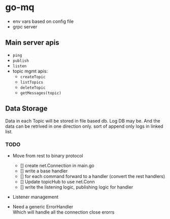 # go-mq

- env vars based on config file
- grpc server

## Main server apis

- `ping`
- `publish`
- `listen`
- topic mgmt apis:
  - `createTopic`
  - `listTopics`
  - `deleteTopic`
  - `getMessages(topic)`

## Data Storage

Data in each Topic will be stored in file based db. Log DB may be.
And the data can be retrived in one direction only. sort of append only logs in linked list.

### TODO

- Move from rest to binary protocol
  - [] create net.Connection in main.go
  - [] write a base handler
  - [] for each command forward to a handler (convert the rest handlers)
  - [] Update topicHub to use net.Conn
  - [] write the listening logic, publishing logic for handler
- Listener management

- Need a generic ErrorHandler\
  Which will handle all the connection close erorrs
